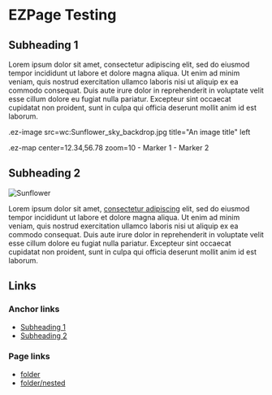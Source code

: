 # EZPage Testing

## Subheading 1

Lorem ipsum dolor sit amet, consectetur adipiscing elit, sed do eiusmod tempor incididunt ut labore et dolore magna aliqua. Ut enim ad minim veniam, quis nostrud exercitation ullamco laboris nisi ut aliquip ex ea commodo consequat. Duis aute irure dolor in reprehenderit in voluptate velit esse cillum dolore eu fugiat nulla pariatur. Excepteur sint occaecat cupidatat non proident, sunt in culpa qui officia deserunt mollit anim id est laborum.

.ez-image src=wc:Sunflower_sky_backdrop.jpg title="An image title" left

.ez-map center=12.34,56.78 zoom=10
    - Marker 1
    - Marker 2

## Subheading 2

![Sunflower](https://upload.wikimedia.org/wikipedia/commons/thumb/4/40/Sunflower_sky_backdrop.jpg/217px-Sunflower_sky_backdrop.jpg)

Lorem ipsum dolor sit amet, [consectetur adipiscing](?zoom=321,268,644,712) elit, sed do eiusmod tempor incididunt ut labore et dolore magna aliqua. Ut enim ad minim veniam, quis nostrud exercitation ullamco laboris nisi ut aliquip ex ea commodo consequat. Duis aute irure dolor in reprehenderit in voluptate velit esse cillum dolore eu fugiat nulla pariatur. Excepteur sint occaecat cupidatat non proident, sunt in culpa qui officia deserunt mollit anim id est laborum.

## Links

### Anchor links

- [Subheading 1](#subheading-1)
- [Subheading 2](#subheading-2)

### Page links

- [folder](folder)
- [folder/nested](folder/nested)